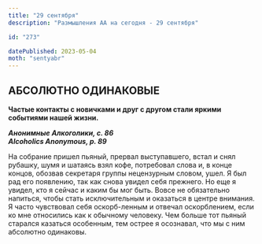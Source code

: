 ```yaml
---
title: "29 сентября"
description: "Размышления АА на сегодня - 29 сентября"

id: "273"

datePublished: 2023-05-04
moth: "sentyabr"
---
```


## АБСОЛЮТНО ОДИНАКОВЫЕ

**Частые контакты с новичками и друг с другом стали яркими событиями нашей
жизни.**

**_Анонимные Алкоголики, с. 86  
Alcoholics Anonymous, p. 89_**

На собрание пришел пьяный, прервал выступавшего, встал и снял рубашку, шумя и
шатаясь взял кофе, потребовал слова и, в конце концов, обозвав секретаря
группы нецензурным словом, ушел. Я был рад его появлению, так как снова увидел
себя прежнего. Но еще я увидел, кто я сейчас и каким бы мог быть. Вовсе не
обязательно напиться, чтобы стать исключительным и оказаться в центре
внимания. Я часто чувствовал себя оскорб-ленным и отвечал оскорблением, если
ко мне относились как к обычному человеку. Чем больше тот пьяный старался
казаться особенным, тем острее я осознавал, что мы с ним абсолютно одинаковы.

